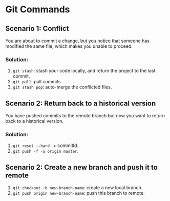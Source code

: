 # Git Commands

## Scenario 1: Conflict

You are about to commit a change, but you notice that someone has modified the same file, which makes you unable to proceed.   

### Solution:

1. `git stash`: stash your code locally, and return the project to the last commit.
2. `git pull`: pull commits.
3. `git stash pop`: auto-merge the conflicted files.

## Scenario 2: Return back to a historical version

You have pushed commits to the remote branch but now you want to return back to a historical version.

### Solution:

1. `git reset --hard ` + commitId.
2. `git push -f -u origin master`.

## Scenario 2: Create a new branch and push it to remote

1. `git checkout -b new-branch-name`: create a new local branch.
2. `git push origin new-branch-name`: push this branch to remote.